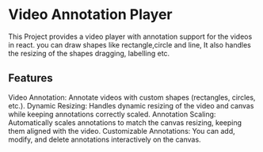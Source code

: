 # Video Annotation Player
This Project provides a video player with annotation support for the videos in react. you can draw shapes like rectangle,circle and line, It also handles the resizing of the shapes dragging, labelling etc.
## Features
Video Annotation: Annotate videos with custom shapes (rectangles, circles, etc.).
Dynamic Resizing: Handles dynamic resizing of the video and canvas while keeping annotations correctly scaled.
Annotation Scaling: Automatically scales annotations to match the canvas resizing, keeping them aligned with the video.
Customizable Annotations: You can add, modify, and delete annotations interactively on the canvas.
